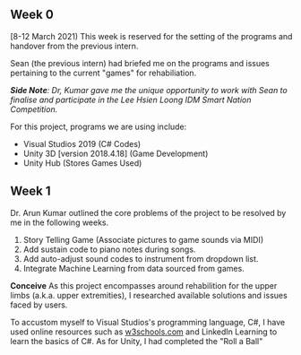 ## Week 0
[8-12 March 2021) 
This week is reserved for the setting of the programs and handover from the previous intern.

Sean (the previous intern) had briefed me on the programs and issues pertaining to the current "games" for rehabiliation. 

***Side Note**: Dr, Kumar gave me the unique opportunity to work with Sean to finalise and participate in the Lee Hsien Loong IDM Smart Nation Competition.*

For this project, programs we are using include:
 - Visual Studios 2019 (C# Codes)
 - Unity 3D [version 2018.4.18] (Game Development)
 - Unity Hub (Stores Games Used)

## Week 1
Dr. Arun Kumar outlined the core problems of the project to be resolved by me in the following weeks.
1. Story Telling Game (Associate pictures to game sounds via MIDI)
2. Add sustain code to piano notes during songs.
3. Add auto-adjust sound codes to instrument from dropdown list.
4.  Integrate Machine Learning from data sourced from games.

**Conceive**
As this project encompasses around rehabilition for the upper limbs (a.k.a. upper extremities), I researched available solutions and issues faced by users. 

To accustom myself to Visual Studios's programming language, C#, I have used online resources such as [w3schools.com](https://www.w3schools.com/cs/default.asp) and LinkedIn Learning to learn the basics of C#. As for Unity, I had completed the "Roll a Ball" 
<!--stackedit_data:
eyJoaXN0b3J5IjpbLTE0MjYyMzQ4NTcsMTE2OTAwNTM0OCwxMz
k5MzUwMjk1LDEwMjA3OTY1MDgsLTEzODI0MTIwNjIsLTQ2NzE1
MjkzMF19
-->